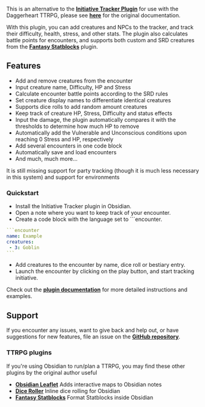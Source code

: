 This is an alternative to the **[Initiative Tracker Plugin](https://github.com/javalent/initiative-tracker/tree/main)** for use with the Daggerheart TTRPG, please see **[here](https://plugins.javalent.com/it)** for the original documentation.

With this plugin, you can add creatures and NPCs to the tracker, and track their difficulty, health, stress, and other stats. The plugin also calculates battle points for encounters, and supports both custom and SRD creatures from the **[Fantasy Statblocks](https://github.com/javalent/fantasy-statblocks)** plugin.

## Features
- Add and remove creatures from the encounter
- Input creature name, Difficulty, HP and Stress
- Calculate encounter battle points according to the SRD rules
- Set creature display names to differentiate identical creatures
- Supports dice rolls to add random amount creatures
- Keep track of creature HP, Stress, Difficulty and status effects
- Input the damage, the plugin automatically compares it with the thresholds to determine how much HP to remove
- Automatically add the Vulnerable and Unconscious conditions upon reaching 0 Stress and HP, respectively
- Add several encounters in one code block
- Automatically save and load encounters
- And much, much more...

It is still missing support for party tracking (though it is much less necessary in this system) and support for environments

### Quickstart

- Install the Initiative Tracker plugin in Obsidian.
- Open a note where you want to keep track of your encounter.
- Create a code block with the language set to \`\`\`encounter.

````yaml
```encounter
name: Example
creatures:
 - 3: Goblin
```
````

- Add creatures to the encounter by name, dice roll or bestiary entry.
- Launch the encounter by clicking on the play button, and start tracking initiative.

Check out the **[plugin documentation](https://plugins.javalent.com/it)** for more detailed instructions and examples.

## Support

If you encounter any issues, want to give back and help out, or have suggestions for new features, file an issue on the **[GitHub repository](https://github.com/valentine195/obsidian-initiative-tracker/issues)**.

### TTRPG plugins

If you're using Obsidian to run/plan a TTRPG, you may find these other plugins by the original author useful

- **[Obsidian Leaflet](https://github.com/valentine195/obsidian-leaflet-plugin)** Adds interactive maps to Obsidian notes
- **[Dice Roller](https://github.com/valentine195/obsidian-dice-roller)** Inline dice rolling for Obsidian
- **[Fantasy Statblocks](https://github.com/valentine195/obsidian-5e-statblocks)** Format Statblocks inside Obsidian
